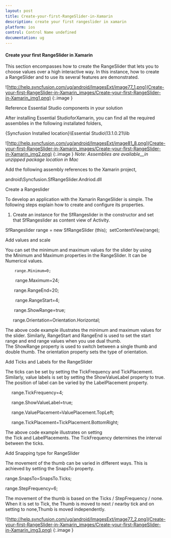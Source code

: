 ```yaml
---
layout: post
title: Create-your-first-RangeSlider-in-Xamarin
description: create your first rangeslider in xamarin
platform: ios
control: Control Name undefined
documentation: ug
---
```


#### Create your first RangeSlider in Xamarin

This section encompasses how to create the RangeSlider that lets you to choose values over a high interactive way. In this instance, how to create a RangeSlider and to use its several features are demonstrated.

![http://help.syncfusion.com/ug/android/ImagesExt/image77_1.png](Create-your-first-RangeSlider-in-Xamarin_images/Create-your-first-RangeSlider-in-Xamarin_img1.png)
{:.image }


Reference Essential Studio components in your solution

After installing Essential StudioforXamarin, you can find all the required assemblies in the following installated folders,

{Syncfusion Installed location}\Essential Studio\13.1.0.21\lib

![http://help.syncfusion.com/ug/android/ImagesExt/image81_8.png](Create-your-first-RangeSlider-in-Xamarin_images/Create-your-first-RangeSlider-in-Xamarin_img2.png)
{:.image }
_Note: Assemblies are available__in unzipped package location in Mac_



Add the following assembly references to the Xamarin project,



android\Syncfusion.SfRangeSlider.Andriod.dll





Create a Rangeslider

To develop an application with the Xamarin RangeSlider is simple. The following steps explain how to create and configure its properties.

1. Create an instance for the SfRangeslider in the constructor and set that SfRangeslider as content view of Activity.

SfRangeslider range = new SfRangeSlider (this); 
setContentView(range);



Add values and scale

You can set the minimum and maximum values for the slider by using the Minimum and Maximum properties in the RangeSlider. It can be Numerical values.



        range.Minimum=0;

        range.Maximum=24;       

        range.RangeEnd=20;

        range.RangeStart=4;

        range.ShowRange=true;

        range.Orientation=Orientation.Horizontal;



The above code example illustrates the minimum and maximum values for the slider. Similarly, RangeStart and RangeEnd is used to set the start range and end range values when you use dual thumb. The ShowRange property is used to switch between a single thumb and double thumb. The orientation property sets the type of orientation.

Add Ticks and Labels for the RangeSlider

The ticks can be set by setting the TickFrequency and TickPlacement. Similarly, value labels is set by setting the ShowValueLabel property to true. The position of label can be varied by the LabelPlacement property.



     range.TickFrequency=4;

     range.ShowValueLabel=true;  

     range.ValuePlacement=ValuePlacement.TopLeft;

     range.TickPlacement=TickPlacement.BottomRight;



The above code example illustrates on setting the Tick and LabelPlacements. The TickFrequency determines the interval between the ticks.

Add Snapping type for RangeSlider

The movement of the thumb can be varied in different ways. This is achieved by setting the SnapsTo property.



range.SnapsTo=SnapsTo.Ticks;

range.StepFrequency=6;



The movement of the thumb is based on the Ticks / StepFrequency / none. When it is set to Tick, the Thumb is moved to next / nearby tick and on setting to none,Thumb is moved independently.

![http://help.syncfusion.com/ug/android/ImagesExt/image77_2.png](Create-your-first-RangeSlider-in-Xamarin_images/Create-your-first-RangeSlider-in-Xamarin_img3.png)
{:.image }


